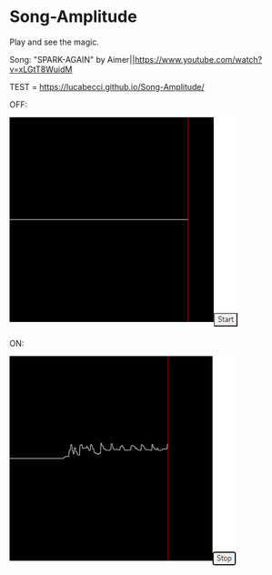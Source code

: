 # Song-Amplitude
Play and see the magic.

Song: "SPARK-AGAIN" by Aimer||https://www.youtube.com/watch?v=xLGtT8WuidM

TEST = https://lucabecci.github.io/Song-Amplitude/

OFF:

![img](https://github.com/lucabecci/Song-Amplitude/blob/master/git.png)

ON:

![img2](https://github.com/lucabecci/Song-Amplitude/blob/master/git2.png)
